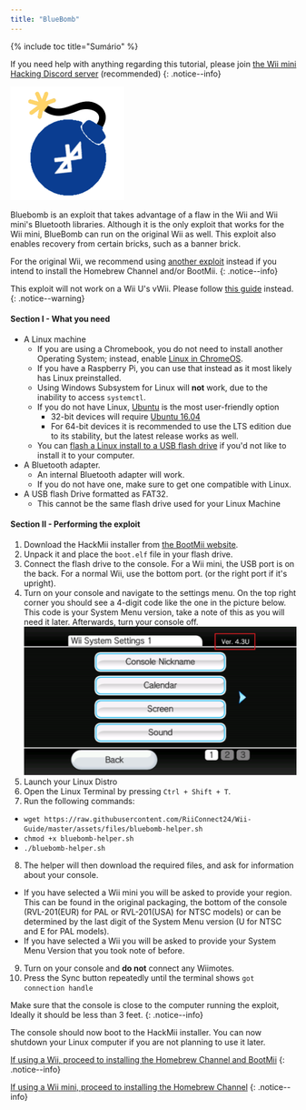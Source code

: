 ```yaml
---
title: "BlueBomb"
---
```


{% include toc title="Sumário" %}

If you need help with anything regarding this tutorial, please join [the Wii mini Hacking Discord server](https://discord.gg/6ryxnkS) (recommended)
{: .notice--info}

![BlueBomb](/images/bluebomb.png)

Bluebomb is an exploit that takes advantage of a flaw in the Wii and Wii mini's Bluetooth libraries. Although it is the only exploit that works for the Wii mini, BlueBomb can run on the original Wii as well. This exploit also enables recovery from certain bricks, such as a banner brick.

For the original Wii, we recommend using [another exploit](/get-started) instead if you intend to install the Homebrew Channel and/or BootMii.
{: .notice--info}

This exploit will not work on a Wii U's vWii. Please follow [this guide](https://wiiuguide.xyz/#/vwii/) instead.
{: .notice--warning}

#### Section I - What you need
- A Linux machine
  - If you are using a Chromebook, you do not need to install another Operating System; instead, enable [Linux in ChromeOS](https://support.google.com/chromebook/answer/9145439?hl=en).
  - If you have a Raspberry Pi, you can use that instead as it most likely has Linux preinstalled.
  - Using Windows Subsystem for Linux will **not** work, due to the inability to access `systemctl`.
  - If you do not have Linux, [Ubuntu](https://ubuntu.com/download/desktop) is the most user-friendly option
    - 32-bit devices will require [Ubuntu 16.04](http://releases.ubuntu.com/16.04/)
    - For 64-bit devices it is recommended to use the LTS edition due to its stability, but the latest release works as well.
  - You can [flash a Linux install to a USB flash drive](https://ubuntu.com/tutorials/tutorial-create-a-usb-stick-on-windows#1-overview) if you'd not like to install it to your computer.
- A Bluetooth adapter.
  - An internal Bluetooth adapter will work.
  - If you do not have one, make sure to get one compatible with Linux.
- A USB flash Drive formatted as FAT32.
  - This cannot be the same flash drive used for your Linux Machine

#### Section II - Performing the exploit
1. Download the HackMii installer from [the BootMii website](https://bootmii.org/download/).
2. Unpack it and place the `boot.elf` file in your flash drive.
3. Connect the flash drive to the console. For a Wii mini, the USB port is on the back. For a normal Wii, use the bottom port. (or the right port if it's upright).
4. Turn on your console and navigate to the settings menu. On the top right corner you should see a 4-digit code like the one in the picture below. This code is your System Menu version, take a note of this as you will need it later. Afterwards, turn your console off. ![SystemMenuVersion](/images/Wii/SystemMenuVersion.png)
5. Launch your Linux Distro
6. Open the Linux Terminal by pressing `Ctrl + Shift + T`.
7. Run the following commands:
- `wget https://raw.githubusercontent.com/RiiConnect24/Wii-Guide/master/assets/files/bluebomb-helper.sh`
- `chmod +x bluebomb-helper.sh`
- `./bluebomb-helper.sh`
8. The helper will then download the required files, and ask for information about your console.
  - If you have selected a Wii mini you will be asked to provide your region. This can be found in the original packaging, the bottom of the console (RVL-201(EUR) for PAL or RVL-201(USA) for NTSC models) or can be determined by the last digit of the System Menu version (U for NTSC and E for PAL models).
  - If you have selected a Wii you will be asked to provide your System Menu Version that you took note of before.
9. Turn on your console and **do not** connect any Wiimotes.
10. Press the Sync button repeatedly until the terminal shows `got connection handle`

Make sure that the console is close to the computer running the exploit, Ideally it should be less than 3 feet.
{: .notice--info}

The console should now boot to the HackMii installer. You can now shutdown your Linux computer if you are not planning to use it later.

[If using a Wii, proceed to installing the Homebrew Channel and BootMii](hbc)
{: .notice--info}

[If using a Wii mini, proceed to installing the Homebrew Channel](hbc-mini)
{: .notice--info}
